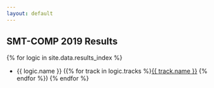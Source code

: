 ```yaml
---
layout: default
---
```

## SMT-COMP 2019 Results

{% for logic in site.data.results_index %}
- {{ logic.name }} ({% for track in logic.tracks %}[{{ track.name }}]({{track.results}}) {% endfor %})
{% endfor %}
<!--
<table id="sequential" class="result sorted">
<thead><tr>
  <th>Solver</th>
  <th>Error Score</th>
  <th>Correctly Solved Score</th>
  <th>CPU time Score</th>
  <th>Solved</th>
  <th>Unsolved</th>
</tr></thead>
    {% for solver in site.results %}
    <tr>
        <td>{{ solver.name }}</td>
        <td>{{ solver.errorScore }}</td>
        <td>{{ solver.correctScore }}</td>
        <td>{{ solver.CPUScore }}</td>
        <td>{{ solver.solved }}</td>
        <td>{{ solver.unsolved }}</td>
    </tr>
    {% endfor %}
<tr>
  <td>CVC4</td>
  <td>0.000</td>
  <td>35397.747</td>
  <td>188.042</td>
<td>39274</td>
<td>828</td>
</tr><tr>
  <td>MathSAT<SUP><a href="#fn">n</a></SUP></td>
  <td>0.000</td>
  <td>31912.757</td>
  <td>286.331</td>
<td>38570</td>
<td>1532</td>
</tr><tr>
  <td>Minkeyrink-MT</td>
  <td>0.000</td>
  <td>34177.756</td>
  <td>228.504</td>
<td>39327</td>
<td>775</td>
</tr><tr>
  <td>Minkeyrink-ST</td>
  <td>0.000</td>
  <td>35892.846</td>
  <td>172.188</td>
<td>39529</td>
<td>573</td>
</tr><tr>
  <td>STP-CMS-mt-2018</td>
  <td>0.000</td>
  <td>33817.158</td>
  <td>258.014</td>
<td>38421</td>
<td>1681</td>
</tr><tr>
  <td>STP-CMS-st-2018</td>
  <td>0.000</td>
  <td>35215.086</td>
  <td>199.040</td>
<td>38796</td>
<td>1306</td>
</tr><tr>
  <td>STP-Riss-st-2018</td>
  <td>0.000</td>
  <td>34032.066</td>
  <td>232.003</td>
<td>38068</td>
<td>2034</td>
</tr><tr>
  <td>Yices 2.6.0</td>
  <td>0.000</td>
  <td>32801.421</td>
  <td>261.922</td>
<td>39045</td>
<td>1057</td>
</tr><tr>
  <td>z3-4.7.1<SUP><a href="#fn">n</a></SUP></td>
  <td>0.000</td>
  <td>33199.774</td>
  <td>244.757</td>
<td>37349</td>
<td>2753</td>
</tr>
</table>
-->
